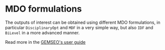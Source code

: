 <!--
 Copyright 2021 IRT Saint Exupéry, https://www.irt-saintexupery.com

 This work is licensed under the Creative Commons Attribution-ShareAlike 4.0
 International License. To view a copy of this license, visit
 http://creativecommons.org/licenses/by-sa/4.0/ or send a letter to Creative
 Commons, PO Box 1866, Mountain View, CA 94042, USA.
-->
# MDO formulations

The outputs of interest can be obtained using different MDO formulations,
in particular ``DisciplinaryOpt`` and ``MDF`` in a very simple way,
but also ``IDF`` and ``BiLevel`` in a more advanced manner.

Read more in the [GEMSEO's user guide](https://gemseo.readthedocs.io/en/stable/mdo/mdo_formulations.html)
